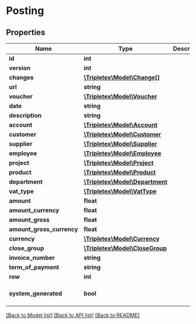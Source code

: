 # Posting

## Properties
Name | Type | Description | Notes
------------ | ------------- | ------------- | -------------
**id** | **int** |  | [optional] 
**version** | **int** |  | [optional] 
**changes** | [**\Tripletex\Model\Change[]**](Change.md) |  | [optional] 
**url** | **string** |  | [optional] 
**voucher** | [**\Tripletex\Model\Voucher**](Voucher.md) |  | [optional] 
**date** | **string** |  | [optional] 
**description** | **string** |  | [optional] 
**account** | [**\Tripletex\Model\Account**](Account.md) |  | [optional] 
**customer** | [**\Tripletex\Model\Customer**](Customer.md) |  | [optional] 
**supplier** | [**\Tripletex\Model\Supplier**](Supplier.md) |  | [optional] 
**employee** | [**\Tripletex\Model\Employee**](Employee.md) |  | [optional] 
**project** | [**\Tripletex\Model\Project**](Project.md) |  | [optional] 
**product** | [**\Tripletex\Model\Product**](Product.md) |  | [optional] 
**department** | [**\Tripletex\Model\Department**](Department.md) |  | [optional] 
**vat_type** | [**\Tripletex\Model\VatType**](VatType.md) |  | [optional] 
**amount** | **float** |  | [optional] 
**amount_currency** | **float** |  | [optional] 
**amount_gross** | **float** |  | [optional] 
**amount_gross_currency** | **float** |  | [optional] 
**currency** | [**\Tripletex\Model\Currency**](Currency.md) |  | [optional] 
**close_group** | [**\Tripletex\Model\CloseGroup**](CloseGroup.md) |  | [optional] 
**invoice_number** | **string** |  | [optional] 
**term_of_payment** | **string** |  | [optional] 
**row** | **int** |  | [optional] 
**system_generated** | **bool** |  | [optional] [default to false]

[[Back to Model list]](../README.md#documentation-for-models) [[Back to API list]](../README.md#documentation-for-api-endpoints) [[Back to README]](../README.md)


